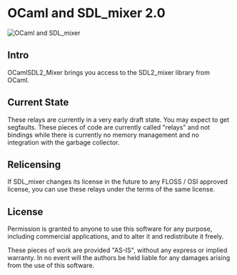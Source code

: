 # OCaml and SDL_mixer 2.0

![OCaml and SDL_mixer](
http://openclipart.org/image/250px/svg_to_png/8939/trumpet-stylized.png)

## Intro

OCamlSDL2_Mixer brings you access to the SDL2_mixer library from OCaml.

## Current State

These relays are currently in a very early draft state.
You may expect to get segfaults.
These pieces of code are currently called "relays"
and not bindings while there is currently no memory
management and no integration with the garbage collector.

## Relicensing

If SDL_mixer changes its license in the future to any FLOSS / OSI approved
license, you can use these relays under the terms of the same license.

## License

Permission is granted to anyone to use this software for any purpose,
including commercial applications, and to alter it and redistribute it
freely.

These pieces of work are provided "AS-IS", without any express
or implied warranty.
In no event will the authors be held liable for any damages arising
from the use of this software.

